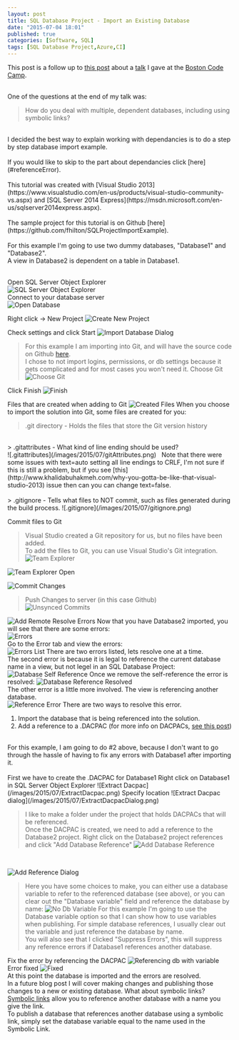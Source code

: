 ```yaml
---
layout: post
title: SQL Database Project - Import an Existing Database
date: "2015-07-04 18:01"
published: true
categories: [Software, SQL]
tags: [SQL Database Project,Azure,CI]
---
```

<!--more-->

This post is a follow up to [this post]({{site.baseurl}}/software/sql/2015/03/30/SQL%20into%20Version%20Control%20-%20Talk%20Questions.html) about a [talk][d8c0da08] I gave at the [Boston Code Camp][41767920].
<br>
<br>

One of the questions at the end of my talk was:

>How do you deal with multiple, dependent databases, including using symbolic links?

<br>
I decided the best way to explain working with dependancies is to do a step by step database import example.
<br>
<br>
If you would like to skip to the part about dependancies click [here](#referenceError).
<br>
<br>
This tutorial was created with [Visual Studio 2013](https://www.visualstudio.com/en-us/products/visual-studio-community-vs.aspx) and [SQL Server 2014 Express](https://msdn.microsoft.com/en-us/sqlserver2014express.aspx).
<br>
<br>
The sample project for this tutorial is on Github [here](https://github.com/fhilton/SQLProjectImportExample).<br><br>
For this example I'm going to use two dummy databases, "Database1" and "Database2".
<br>
A view in Database2 is dependent on a table in Database1.
<br>
<br>

<e>Open SQL Server Object Explorer</e><br>
![SQL Server Object Explorer](/images/2015/07/ObjectExplorer.png)
<br>
<e>Connect to your database server</e><br>
![Open Database](/images/2015/07/OpenDatabase.png)
<br>

<e>Right click -> New Project</e>
![Create New Project](/images/2015/07/CreateNewProject.png)

<e>Check settings and click Start</e>
![Import Database Dialog](/images/2015/07/ImportDatabaseDialog.png)

> For this example I am importing into Git, and will have the source code on Github [here](https://github.com/fhilton/SQLProjectImportExample).<br>
I chose to not import logins, permissions, or db settings because it gets complicated and for most cases you won't need it.
<e>Choose Git</e>
![Choose Git](/images/2015/07/ChooseGit.png)

<e>Click Finish</e>
![Finish](/images/2015/07/Finish.png)

<e>Files that are created when adding to Git</e>
![Created Files](/images/2015/07/CreatedFiles.png)
When you choose to import the solution into Git, some files are created for you:

> .git directory - Holds the files that store the Git version history<br>
<br>
> .gitattributes - What kind of line ending should be used?<br>
![.gitattributes](/images/2015/07/gitAttributes.png)
 &nbsp; Note that there were some issues with text=auto setting all line endings to CRLF, I'm not sure if this is still a problem, but if you see [this](http://www.khalidabuhakmeh.com/why-you-gotta-be-like-that-visual-studio-2013) issue then can you can change text=false.<br>
 <br>
 > .gitignore - Tells what files to NOT commit, such as files generated during the build process.
![.gitignore](/images/2015/07/gitignore.png)

<e>Commit files to Git</e>
> Visual Studio created a Git repository for us, but no files have been added.<br>
> To add the files to Git, you can use Visual Studio's Git integration.<br>
![Team Explorer](/images/2015/07/TeamExplorer.png)
>
![Team Explorer Open](/images/2015/07/TeamExplorer2.png)
>
![Commit Changes](/images/2015/07/CommitChanges.png) <br>
> Push Changes to server (in this case Github)<br>
![Unsynced Commits](/images/2015/07/UnsyncedCommit.png)
>
![Add Remote](/images/2015/07/AddRemote.png)
<e>Resolve Errors</e>
Now that you have Database2 imported, you will see that there are some errors:<br>
![Errors](/images/2015/07/Errors.png)
<br>
Go to the Error tab and view the errors:<br>
![Errors List](/images/2015/07/ErrorList.png)
There are two errors listed, lets resolve one at a time.<br>
The second error is because it is legal to reference the current database name in a view, but not legel in an SQL Database Project:
![Database Self Reference](/images/2015/07/DatabaseSelfReference.png)
Once we remove the self-reference the error is resolved:
![Database Reference Resolved](/images/2015/07/DatabaseSelfReference_fixed.png)
<br>
<a name="referenceError"></a>
The other error is a little more involved. The view is referencing another database.<br>
![Reference Error](/images/2015/07/ErrorReferencedDb.png)
There are two ways to resolve this error.<br>
1. Import the database that is being referenced into the solution.<br>
2. Add a reference to a .DACPAC (for more info on DACPACs, [see this post]({{site.baseurl}}/software/sql/2015/04/26/Deploying%20an%20SQL%20Project%20DACPAC.html))<br>
<br>
For this example, I am going to do #2 above, because I don't want to go through the hassle of having to fix any errors with Database1 after importing it.<br><br>
First we have to create the .DACPAC for Database1
<e>Right click on Database1 in SQL Server Object Explorer</e>
![Extract Dacpac](/images/2015/07/ExtractDacpac.png)
<e>Specify location</e>
![Extract Dacpac dialog](/images/2015/07/ExtractDacpacDialog.png)

> I like to make a folder under the project that holds DACPACs that will be referenced.<br>
Once the DACPAC is created, we need to add a reference to the Database2 project.
<e>Right click on the Database2 project references and click "Add Database Reference"</e>
![Add Database Reference](/images/2015/07/AddDatabaseReference.png)
<br>

![Add Reference Dialog](/images/2015/07/AddReferenceDialog.png)

> Here you have some choices to make, you can either use a database variable to refer to the referenced database (see above), or you can clear out the "Database variable" field and reference the database by name:
![No Db Variable](/images/2015/07/NoDbVariable.png)
For this example I'm going to use the Database variable option so that I can show how to use variables when publishing. For simple database references, I usually clear out the variable and just reference the database by name.
<br>You will also see that I clicked "Suppress Errors", this will suppress any reference errors if Database1 references another database.

<e>Fix the error by referencing the DACPAC</e>
![Referencing db with variable](/images/2015/07/FixDbReferenceError.png)
<e>Error fixed</e>
![Fixed](/images/2015/07/ReferenceFixed.png)
<br>
At this point the database is imported and the errors are resolved.<br>
In a future blog post I will cover making changes and publishing those changes to a new or existing database.
<e>What about symbolic links?</e>
[Symbolic links](https://technet.microsoft.com/en-us/library/cc754077(v=ws.10).aspx) allow you to reference another database with a name you give the link.<br>
To publish a database that references another database using a symbolic link, simply set the database variable equal to the name used in the Symbolic Link.


  [41ed51ab]: https://msdn.microsoft.com/en-us/hh272687(v=vs.103).aspx "MSDN Article"
  [41767920]: http://www.bostoncodecamp.com/ "Boston Code Camp"
  [d8c0da08]: http://www.bostoncodecamp.com/CC23/Sessions/Details/14225 "Boston Code Camp Talk"
  [70c9a3a4]: https://github.com/fhilton/SqlDbProject "Github project"

